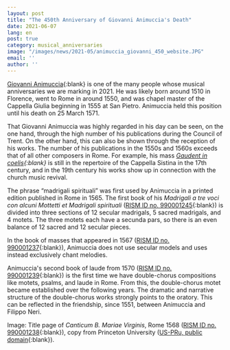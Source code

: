 ```yaml
---
layout: post
title: "The 450th Anniversary of Giovanni Animuccia's Death"
date: 2021-06-07
lang: en
post: true
category: musical_anniversaries
image: "/images/news/2021-05/animuccia_giovanni_450_website.JPG"
email: ''
author: ''
---
```


[Giovanni Animuccia](https://opac.rism.info/search?View=rism&author=animuccia+giovanni&Language=en){:blank} is one of the many people whose musical anniversaries we are marking in 2021. He was likely born around 1510 in Florence, went to Rome in around 1550, and was chapel master of the Cappella Giulia beginning in 1555 at San Pietro. Animuccia held this position until his death on 25 March 1571.  

That Giovanni Animuccia was highly regarded in his day can be seen, on the one hand, through the high number of his publications during the Council of Trent. On the other hand, this can also be shown through the reception of his works. The number of his publications in the 1550s and 1560s exceeds that of all other composers in Rome. For example, his mass _[Gaudent in coelis](https://opac.rism.info/search?View=rism&q=animuccia+masses+gaudent){:blank}_ is still in the repertoire of the Cappella Sistina in the 17th century, and in the 19th century his works show up in connection with the church music revival.

The phrase “madrigali spirituali” was first used by Animuccia in a printed edition published in Rome in 1565. The first book of his _Madrigali a tre voci con alcuni Mottetti et Madrigali spirituali_ ([RISM ID no. 990001245](https://opac.rism.info/search?id=990001245&View=rism){:blank}) is divided into three sections of 12 secular madrigals, 5 sacred madrigals, and 4 motets. The three motets each have a secunda pars, so there is an even balance of 12 sacred and 12 secular pieces. 

In the book of masses that appeared in 1567 ([RISM ID no. 990001237](https://opac.rism.info/search?id=990001237&View=rism){:blank}), Animuccia does not use secular models and uses instead exclusively chant melodies.  

Animuccia's second book of laude from 1570 ([RISM ID no. 990001239](https://opac.rism.info/search?id=990001239&View=rism){:blank}) is the first time we have double-chorus compositions like motets, psalms, and laude in Rome. From this, the double-chorus motet became established over the following years. The dramatic and narrative structure of the double-chorus works strongly points to the oratory. This can be reflected in the friendship, since 1551, between Animuccia and Filippo Neri. 


Image: Title page of _Canticum B. Mariae Virginis_, Rome 1568 ([RISM ID no. 990001238](https://opac.rism.info/search?id=990001238&View=rism){:blank}), copy from Princeton University ([US-PRu, public domain](http://arks.princeton.edu/ark:/88435/9s161747v){:blank}).  
